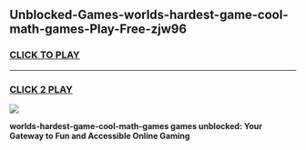 
## Unblocked-Games-worlds-hardest-game-cool-math-games-Play-Free-zjw96
<h3>
<a href="https://premium76.site?title=worlds-hardest-game-cool-math-games&ref=17A">CLICK TO PLAY</a></h3>
<hr>

<h3>
<a href="https://premium76.site?title=worlds-hardest-game-cool-math-games&ref=17A">CLICK 2 PLAY</a>
  
</h3>

<a href="https://premium76.site?title=worlds-hardest-game-cool-math-games&ref=17A"><img src="https://clearcache.store/games.png"></a>


**worlds-hardest-game-cool-math-games games unblocked: Your Gateway to Fun and Accessible Online Gaming**
